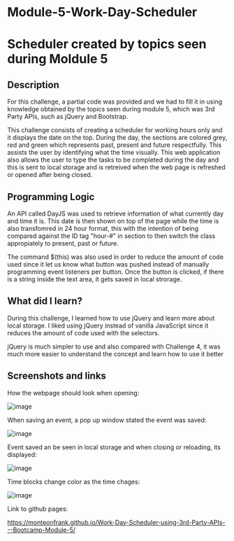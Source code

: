 # Module-5-Work-Day-Scheduler
<h1>Scheduler created by topics seen during Moldule 5</h1>

<h2><strong>Description</strong></h2>

<p>For this challenge, a partial code was provided and we had to fill it in using knowledge obtained by the topics seen during module 5, which was 3rd Party APIs, such as jQuery and Bootstrap.</p> 
  
<p>This challenge consists of creating a scheduler for working hours only and it displays the date on the top. During the day, the sections are colored grey, red and green which represents past, present and future respectfully. This assists the user by identifying what the time visually. This web application also allows the user to type the tasks to be completed during the day and this is sent to local storage and is retreived when the web page is refreshed or opened after being closed.</p>
 
<h2><strong>Programming Logic</strong></h2>
<p>An API called DayJS was used to retrieve information of what currently day and time it is. This date is then shown on top of the page while the time is also transfomred in 24 hour format, this with the intention of being compared against the ID tag "hour-#" in section to then switch the class appropiately to present, past or future.</p>
  
<p>The command $(this) was also used in order to reduce the amount of code used since it let us know what button was pushed instead of manually programming event listeners per button. Once the button is clicked, if there is a string inside the text area, it gets saved in local strorage.</p>


<h2><strong>What did I learn?</strong></h2>
<p>During this challenge, I learned how to use jQuery and learn more about local storage. I liked using jQuery instead of vanilla JavaScript since it reduces the amount of code used with the selectors. 

jQuery is much simpler to use and also compared with Challenge 4, it was much more easier to understand the concept and learn how to use it better</p>

<h2><strong>Screenshots and links</strong></h2>
<p>How the webpage should look when opening:</p>

![image](https://user-images.githubusercontent.com/112662397/211706875-6ce91221-3127-458b-86d4-7b913cbe516d.png)

<p>When saving an event, a pop up window stated the event was saved:</p>

![image](https://user-images.githubusercontent.com/112662397/211707062-5739b113-ac00-4ae4-ad48-a838dd2da042.png)

<p>Event saved an be seen in local storage and when closing or reloading, its displayed:</p>

![image](https://user-images.githubusercontent.com/112662397/211707205-d3bf928c-0730-4a12-bf66-921e56556e83.png)

<p>Time blocks change color as the time chages:</p>

![image](https://user-images.githubusercontent.com/112662397/211832528-e1d5ad00-0f82-41cb-bba3-9a9eadbf8e17.png)

<p>Link to github pages:</p>

https://monteonfrank.github.io/Work-Day-Scheduler-using-3rd-Party-APIs---Bootcamp-Module-5/

